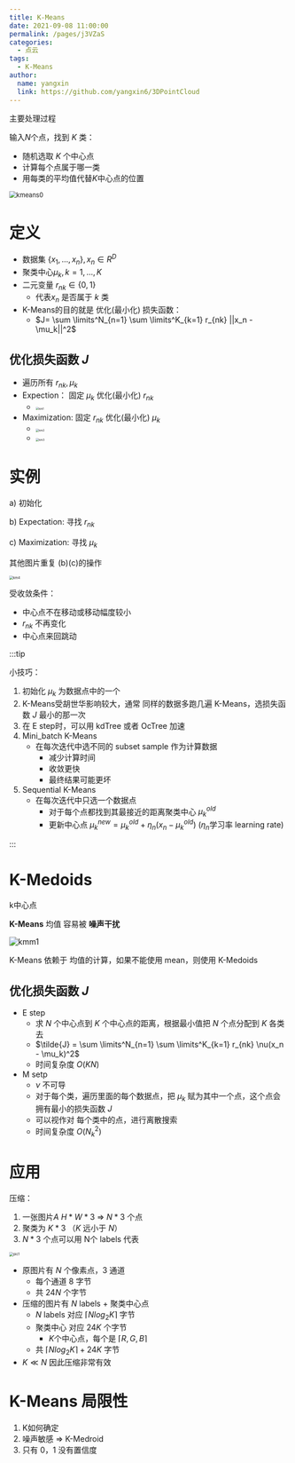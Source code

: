 ```yaml
---
title: K-Means
date: 2021-09-08 11:00:00
permalink: /pages/j3VZaS
categories: 
  - 点云
tags: 
  - K-Means
author: 
  name: yangxin
  link: https://github.com/yangxin6/3DPointCloud
---
```


主要处理过程

输入$N$个点，找到 $K$ 类：

- 随机选取 $K$ 个中心点
- 计算每个点属于哪一类
- 用每类的平均值代替$K$中心点的位置

<img src="https://cdn.jsdelivr.net/gh/yangxin6/img-hosting@master/images/kmeans0.4esu3n4we2y0.gif" alt="kmeans0" style="zoom:80%;" />

# 定义

- 数据集 $\{x_1,...,x_n\},x_n \in R^D$
- 聚类中心$\mu_k, k=1,...,K$
- 二元变量 $r_{nk} \in \{0,1\}$
  - 代表$x_n$ 是否属于 $k$ 类
- K-Means的目的就是 优化(最小化)  损失函数：
  - $J= \sum \limits^N_{n=1} \sum \limits^K_{k=1} r_{nk} ||x_n - \mu_k||^2$



## 优化损失函数 $J$

- 遍历所有 $r_{nk}, \mu_k$
- Expection： 固定 $\mu_k$ 优化(最小化) $r_{nk}$
  - <img src="https://cdn.jsdelivr.net/gh/yangxin6/img-hosting@master/images/km1.6k2xpt7chg80.jpg" alt="km1" style="zoom:36%;" />
- Maximization: 固定 $r_{nk}$ 优化(最小化) $\mu_k$ 
  - <img src="https://cdn.jsdelivr.net/gh/yangxin6/img-hosting@master/images/km2.3vnzcmtn1ig0.jpg" alt="km2" style="zoom:36%;" />
  - <img src="https://cdn.jsdelivr.net/gh/yangxin6/img-hosting@master/images/km3.y8vth7yqlr4.jpg" alt="km3" style="zoom:36%;" />



# 实例

a) 初始化

b) Expectation: 寻找 $r_{nk}$

c) Maximization: 寻找 $\mu_k$

其他图片重复 (b)(c)的操作

<img src="https://cdn.jsdelivr.net/gh/yangxin6/img-hosting@master/images/km4.raglqhytir.jpg" alt="km4" style="zoom:43%;" />

受收敛条件：

- 中心点不在移动或移动幅度较小
- $r_{nk}$ 不再变化
- 中心点来回跳动



:::tip

小技巧：

1. 初始化 $\mu_k$ 为数据点中的一个
2. K-Means受胡世华影响较大，通常 同样的数据多跑几遍 K-Means，选损失函数 $J$ 最小的那一次
3. 在 E step时，可以用 kdTree 或者 OcTree 加速
4. Mini_batch K-Means
   - 在每次迭代中选不同的 subset sample 作为计算数据
     - 减少计算时间
     - 收敛更快
     - 最终结果可能更坏
5. Sequential K-Means
   - 在每次迭代中只选一个数据点
     - 对于每个点都找到其最接近的距离聚类中心 $\mu_k^{old}$
     - 更新中心点 $\mu_k^{new} = \mu_k^{old} + \eta_n(x_n - \mu_k^{old})$   ($\eta_n$学习率 learning rate)

:::



# K-Medoids

k中心点

**K-Means** 均值 容易被 **噪声干扰**

![kmm1](https://cdn.jsdelivr.net/gh/yangxin6/img-hosting@master/images/kmm1.2u4ux52n3vq0.png)

K-Means 依赖于 均值的计算，如果不能使用 mean，则使用 K-Medoids



## 优化损失函数 $J$

- E step
  - 求 $N$ 个中心点到 $K$ 个中心点的距离，根据最小值把 $N$ 个点分配到 $K$ 各类去  
  - $\tilde{J} = \sum \limits^N_{n=1} \sum \limits^K_{k=1} r_{nk} \nu(x_n - \mu_k)^2$
  - 时间复杂度 $O(KN)$
- M setp
  - $\nu$ 不可导
  - 对于每个类，遍历里面的每个数据点，把 $\mu_k$ 赋为其中一个点，这个点会拥有最小的损失函数 $J$
  - 可以视作对 每个类中的点，进行离散搜索
  - 时间复杂度 $O(N_k^2)$



# 应用

压缩：

1. 一张图片$A$ $H * W * 3$ => $N * 3$ 个点
2. 聚类为 $K * 3$  （$K$ 远小于 $N$）
3.  $N * 3$ 个点可以用 N个 labels 代表

<img src="https://cdn.jsdelivr.net/gh/yangxin6/img-hosting@master/images/pic1.5yvxsynalm40.jpg" alt="pic1" style="zoom:45%;" />

- 原图片有 $N$ 个像素点，3 通道
  - 每个通道 8 字节
  - 共 $24N$ 个字节
- 压缩的图片有 $N$  labels + 聚类中心点
  - $N$  labels 对应 $\lceil Nlog_2K \rceil$ 字节
  - 聚类中心 对应 $24K$ 个字节
    - $K$个中心点，每个是   $\lceil R ,G,B\rceil$
  - 共  $\lceil Nlog_2K \rceil + 24K$ 字节
- $K \ll N$ 因此压缩非常有效



# K-Means 局限性

1. K如何确定
2. 噪声敏感 => K-Medroid
3. 只有 0，1 没有置信度